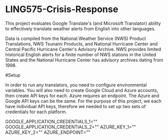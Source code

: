 # LING575-Crisis-Response

This project evaluates Google Translate's (and Microsoft Translator) ability to effectively translate weather alerts from English into other languages.


Data is compiled from the National Weather Service (NWS) Product Translations, NWS Tsunami Products, and National Hurricane Center and Central Pacific Hurricane Center's Advisory Archive. NWS provides limited historical English alerts for a finite number of NWS stations in the United States and the National Hurricane Center has advisory archives dating from 1998. 


#Setup

In order to run any translators, you need to configure environmental variables. You will also need to create Google Cloud and Azure accounts, then create API keys for each. Azure requires an endpoint. The Azure and Google API keys can be the same. For the purpose of this project, we each have individual API keys, therefore we needed to set up two sets of credentials for each platform.

GOOGLE_APPLICATION_CREDENTIALS_1=""
GOOGLE_APPLICATION_CREDENTIALS_2=""
AZURE_KEY_1=""
AZURE_KEY_2=""
AZURE_ENDPOINT=""